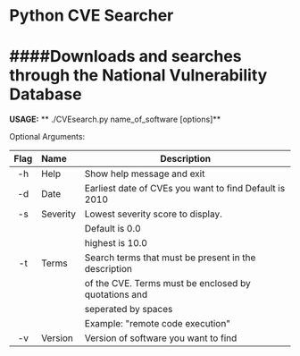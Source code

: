 #  Python CVE Searcher

####Downloads and searches through the National Vulnerability Database
======
**USAGE:**
**      ./CVEsearch.py name_of_software [options]**


Optional Arguments:


| Flag | Name     |       Description          |
|:----:|:------   | -------------------------- |
|  -h  | Help     | Show help message and exit |
|  -d  | Date     | Earliest date of CVEs you want to find Default is 2010 |
|  -s  | Severity | Lowest severity score to display. |
|	   |          |		Default is 0.0  |
|	   |          |		highest is 10.0 |
|  -t  | Terms    | Search terms that must be present in the description |
|	   |          |	    of the CVE. Terms must be enclosed by quotations and |
|	   |          |	    seperated by spaces |
|	   |          |	Example: "remote code execution" |
|  -v  | Version  | Version of software you want to find |